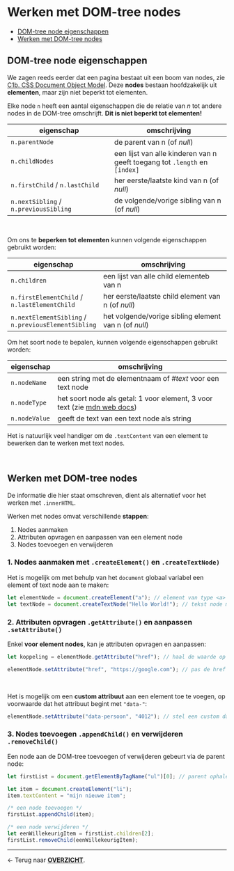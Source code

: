 # Werken met DOM-tree nodes

- [DOM-tree node eigenschappen](#dom-tree-node-eigenschappen)
- [Werken met DOM-tree nodes](#werken-met-dom-tree-nodes-1)

## DOM-tree node eigenschappen

We zagen reeds eerder dat een pagina bestaat uit een boom van nodes, zie [C1b. CSS Document Object Model](<C1b. CSS Document Object Model.md>). Deze **nodes** bestaan hoofdzakelijk uit **elementen**, maar zijn niet beperkt tot elementen.

Elke node `n` heeft een aantal eigenschappen die de relatie van *n* tot andere nodes in de DOM-tree omschrijft. **Dit is niet beperkt tot elementen!**

|eigenschap|omschrijving|
|---|---|
|`n.parentNode`|de parent van n (of *null*)|
|`n.childNodes`|een lijst van alle kinderen van n<br>geeft toegang tot `.length` en `[index]`|
|`n.firstChild` / `n.lastChild`|her eerste/laatste kind van n (of *null*)|
|`n.nextSibling` / `n.previousSibling`|de volgende/vorige sibling van n (of *null*)|

<br>

Om ons te **beperken tot elementen** kunnen volgende eigenschappen gebruikt worden:

|eigenschap|omschrijving|
|---|---|
|`n.children`|een lijst van alle child elementeb van n|
|`n.firstElementChild` / <br>`n.lastElementChild`|her eerste/laatste child element van n (of *null*)|
|`n.nextElementSibling` / <br>`n.previousElementSibling`|het volgende/vorige sibling element van n (of *null*)|

Om het soort node te bepalen, kunnen volgende eigenschappen gebruikt worden:

|eigenschap|omschrijving|
|---|---|
|`n.nodeName`|een string met de elementnaam of *#text* voor een text node|
|`n.nodeType`|het soort node als getal: 1 voor element, 3 voor text (zie [mdn web docs](https://developer.mozilla.org/en-US/docs/Web/API/Node/nodeType))|
|`n.nodeValue`|geeft de text van een text node als string|

Het is natuurlijk veel handiger om de `.textContent` van een element te bewerken dan te werken met text nodes.

<br>

## Werken met DOM-tree nodes

De informatie die hier staat omschreven, dient als alternatief voor het werken met `.innerHTML`.

Werken met nodes omvat verschillende **stappen**:
1. Nodes aanmaken
2. Attributen opvragen en aanpassen van een element node
3. Nodes toevoegen en verwijderen

### 1. Nodes aanmaken met `.createElement()` en `.createTextNode)`

Het is mogelijk om met behulp van het `document` globaal variabel een element of text node aan te maken:

```js
let elementNode = document.createElement("a"); // element van type <a>
let textNode = document.createTextNode("Hello World!"); // tekst node met .nodeValue "Hello World!"
```

### 2. Attributen opvragen `.getAttribute()` en aanpassen `.setAttribute()`

Enkel **voor element nodes**, kan je attributen opvragen en aanpassen:

```js
let koppeling = elementNode.getAttribute("href"); // haal de waarde op van het "href" attribuut, leeg of null (afhankelijk van de browser) indien niet aanwezig

elementNode.setAttribute("href", "https://google.com"); // pas de href waarde aan
```
<br>

Het is mogelijk om een **custom attribuut** aan een element toe te voegen, op voorwaarde dat het attribuut begint met `"data-"`:

```js
elementNode.setAttribute("data-persoon", "4012"); // stel een custom data-persoon attribuut in 
```

### 3. Nodes toevoegen `.appendChild()` en verwijderen `.removeChild()`

Een node aan de DOM-tree toevoegen of verwijderen gebeurt via de parent node:

```js
let firstList = document.getElementByTagName("ul")[0]; // parent ophalen

let item = document.createElement("li");
item.textContent = "mijn nieuwe item";

/* een node toevoegen */
firstList.appendChild(item);

/* een node verwijderen */
let eenWillekeurigItem = firstList.children[2];
firstList.removeChild(eenWillekeurigItem);
```

---

&larr; Terug naar [**OVERZICHT**](./README.md#overview).